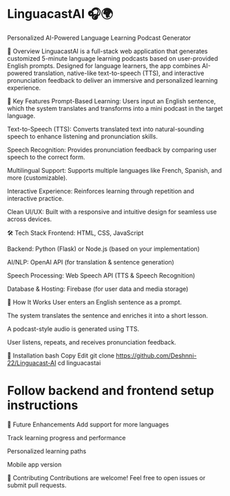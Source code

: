 # LinguacastAI 🎧🌍

Personalized AI-Powered Language Learning Podcast Generator

🌟 Overview
LinguacastAI is a full-stack web application that generates customized 5-minute language learning podcasts based on user-provided English prompts. Designed for language learners, the app combines AI-powered translation, native-like text-to-speech (TTS), and interactive pronunciation feedback to deliver an immersive and personalized learning experience.

🎯 Key Features
Prompt-Based Learning: Users input an English sentence, which the system translates and transforms into a mini podcast in the target language.

Text-to-Speech (TTS): Converts translated text into natural-sounding speech to enhance listening and pronunciation skills.

Speech Recognition: Provides pronunciation feedback by comparing user speech to the correct form.

Multilingual Support: Supports multiple languages like French, Spanish, and more (customizable).

Interactive Experience: Reinforces learning through repetition and interactive practice.

Clean UI/UX: Built with a responsive and intuitive design for seamless use across devices.

🛠️ Tech Stack
Frontend: HTML, CSS, JavaScript

Backend: Python (Flask) or Node.js (based on your implementation)

AI/NLP: OpenAI API (for translation & sentence generation)

Speech Processing: Web Speech API (TTS & Speech Recognition)

Database & Hosting: Firebase (for user data and media storage)

🚀 How It Works
User enters an English sentence as a prompt.

The system translates the sentence and enriches it into a short lesson.

A podcast-style audio is generated using TTS.

User listens, repeats, and receives pronunciation feedback.

📂 Installation
bash
Copy
Edit
git clone https://github.com/Deshnni-22/Linguacast-AI
cd linguacastai
# Follow backend and frontend setup instructions

🧠 Future Enhancements
Add support for more languages

Track learning progress and performance

Personalized learning paths

Mobile app version

🤝 Contributing
Contributions are welcome! Feel free to open issues or submit pull requests.
